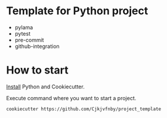 # Template for Python project

- pylama
- pytest
- pre-commit
- github-integration

# How to start

[Install](https://cookiecutter.readthedocs.io/en/1.7.2/installation.html) Python and Cookiecutter.

Execute command where you want to start a project.
```
cookiecutter https://github.com/Cjkjvfnby/project_template
```
